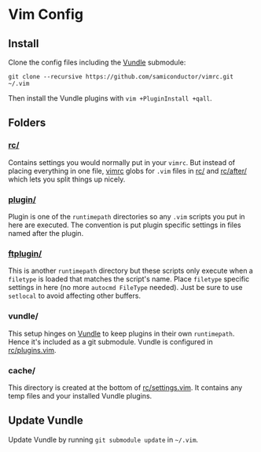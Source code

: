 # Vim Config

## Install

Clone the config files including the
[Vundle](https://github.com/gmarik/Vundle.vim) submodule:

`git clone --recursive https://github.com/samiconductor/vimrc.git ~/.vim`

Then install the Vundle plugins with `vim +PluginInstall +qall`.

## Folders

### [rc/](rc/)

Contains settings you would normally put in your `vimrc`. But instead of
placing everything in one file, [vimrc](vimrc) globs for `.vim` files in
[rc/](rc/) and [rc/after/](rc/after/) which lets you split things up
nicely.

### [plugin/](plugin/)

Plugin is one of the `runtimepath` directories so any `.vim` scripts you
put in here are executed. The convention is put plugin specific settings
in files named after the plugin.

### [ftplugin/](ftplugin/)

This is another `runtimepath` directory but these scripts only execute
when a `filetype` is loaded that matches the script's name. Place
`filetype` specific settings in here (no more `autocmd FileType`
needed). Just be sure to use `setlocal` to avoid affecting other
buffers.

### vundle/

This setup hinges on [Vundle](https://github.com/gmarik/Vundle.vim) to
keep plugins in their own `runtimepath`. Hence it's included as a git
submodule. Vundle is configured in [rc/plugins.vim](rc/plugins.vim).

### cache/

This directory is created at the bottom of
[rc/settings.vim](rc/settings.vim). It contains any temp files and your
installed Vundle plugins.

## Update Vundle

Update Vundle by running `git submodule update` in `~/.vim`.
